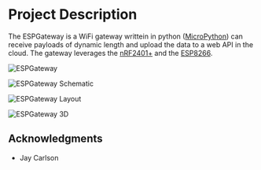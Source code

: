 # Project Description

The ESPGateway is a WiFi gateway writtein in python ([MicroPython](micropython.com)) can receive payloads of dynamic length and upload the data to a web API in the cloud. The gateway leverages the [nRF2401+](digikey.com) and the [ESP8266](digikey.com).

![ESPGateway](https://i.imgur.com/0uO08mE.jpg)

![ESPGateway Schematic](https://i.imgur.com/4cxRBi2.png)

![ESPGateway Layout](https://i.imgur.com/QPV1agT.png)

![ESPGateway 3D](https://i.imgur.com/xQUxpik.png)

## Acknowledgments

- Jay Carlson
